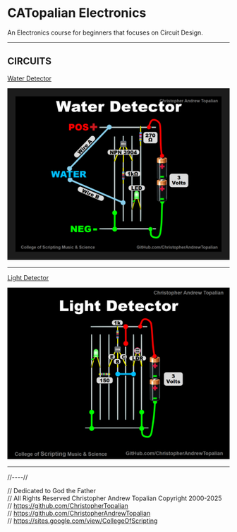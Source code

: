 # CATopalian Electronics
An Electronics course for beginners that focuses on Circuit Design.

---

## CIRCUITS

[Water Detector](src/circuits/water_detector/water_detector.md)  

![Water Detector](src/circuits/water_detector/textures/water_detector_a.png)

---

[Light Detector](src/circuits/light_detector/light_detector.md)

![Light Detector](src/circuits/light_detector/textures/light_detector_circuit_a.png)

---

//----//

// Dedicated to God the Father  
// All Rights Reserved Christopher Andrew Topalian Copyright 2000-2025  
// https://github.com/ChristopherTopalian  
// https://github.com/ChristopherAndrewTopalian  
// https://sites.google.com/view/CollegeOfScripting

